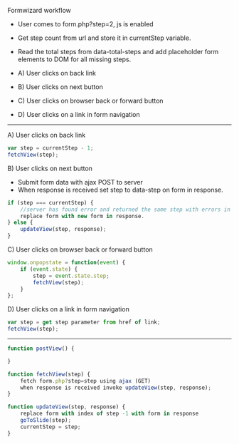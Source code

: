 Formwizard workflow

* User comes to form.php?step=2, js is enabled
* Get step count from url and store it in currentStep variable.
* Read the total steps from data-total-steps and add placeholder form elements to DOM for all missing steps.

* A) User clicks on back link
* B) User clicks on next button
* C) User clicks on browser back or forward button
* D) User clicks on a link in form navigation

---------

A) User clicks on back link
```javascript
var step = currentStep - 1;
fetchView(step);
```

B) User clicks on next button
- Submit form data with ajax POST to server
- When response is received set step to data-step on form in response.
```javascript
if (step === currentStep) {
	//server has found error and returned the same step with errors in markup
	replace form with new form in response.
} else {
	updateView(step, response);
}
```

C) User clicks on browser back or forward button
```javascript
window.onpopstate = function(event) {
	if (event.state) {
		step = event.state.step;
		fetchView(step);
	}
};
```

D) User clicks on a link in form navigation
```javascript
var step = get step parameter from href of link;
fetchView(step);
```

---------

```javascript
function postView() {

}

function fetchView(step) {
	fetch form.php?step=step using ajax (GET)
	when response is received invoke updateView(step, response);
}

function updateView(step, response) {
	replace form with index of step -1 with form in response
	goToSlide(step);
	currentStep = step;
}
```
